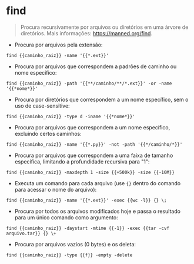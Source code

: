 # find

> Procura recursivamente por arquivos ou diretórios em uma árvore de diretórios.
> Mais informações: <https://manned.org/find>.

- Procura por arquivos pela extensão:

`find {{caminho_raiz}} -name '{{*.ext}}'`

- Procura por arquivos que correspondem a padrões de caminho ou nome específico:

`find {{caminho_raiz}} -path '{{**/caminho/**/*.ext}}' -or -name '{{*nome*}}'`

- Procura por diretórios que correspondem a um nome específico, sem o uso de case-sensitive:

`find {{caminho_raiz}} -type d -iname '{{*nome*}}'`

- Procura por arquivos que correspondem a um nome específico, excluindo certos caminhos:

`find {{caminho_raiz}} -name '{{*.py}}' -not -path '{{*/caminho/*}}'`

- Procura por arquivos que correspondem a uma faixa de tamanho específica, limitando a profundidade recursiva para "1":

`find {{caminho_raiz}} -maxdepth 1 -size {{+500k}} -size {{-10M}}`

- Executa um comando para cada arquivo (use `{}` dentro do comando para acessar o nome do arquivo):

`find {{caminho_raiz}} -name '{{*.ext}}' -exec {{wc -l}} {} \;`

- Procura por todos os arquivos modificados hoje e passa o resultado para um único comando como argumento:

`find {{caminho_raiz}} -daystart -mtime {{-1}} -exec {{tar -cvf arquivo.tar}} {} \+`

- Procura por arquivos vazios (0 bytes) e os deleta:

`find {{caminho_raiz}} -type {{f}} -empty -delete`
